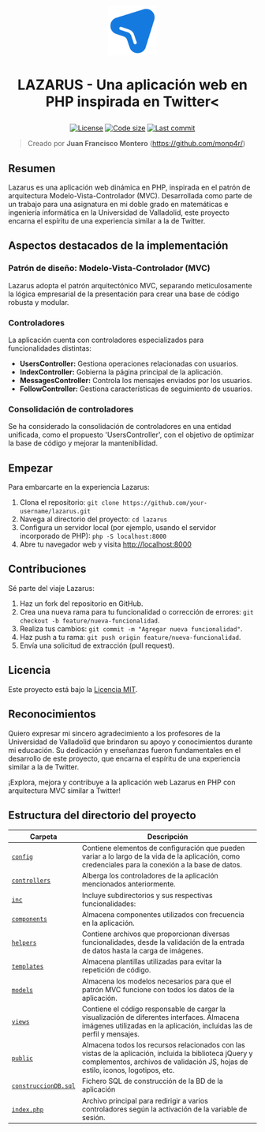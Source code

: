<p align="center">
    <a href=""><img src="https://github.com/monp4r/lazarus/blob/053a463f43905133a3b8ab3f2938836d9f39d447/public/img/lazarus_logo.svg" width="100px"></a>
</p>

<h1 align="center"><p align="center">LAZARUS - Una aplicación web en PHP inspirada en Twitter<</h1></h1>
<p align="center" id="badges">
    <a href="https://github.com/monp4r/lazarus/blob/master/LICENSE"><img src="https://img.shields.io/github/license/monp4r/lazarus" alt="License"></a> <a href="#"><img src="https://img.shields.io/github/languages/code-size/monp4r/lazarus" alt="Code size"></a> <a href="https://github.com/monp4r/lazarus/commits"><img src="https://img.shields.io/github/last-commit/monp4r/lazarus" alt="Last commit"></a> 
</p>

> Creado por **Juan Francisco Montero** (<https://github.com/monp4r/>)

## Resumen

Lazarus es una aplicación web dinámica en PHP, inspirada en el patrón de arquitectura Modelo-Vista-Controlador (MVC). Desarrollada como parte de un trabajo para una asignatura en mi doble grado en matemáticas e ingeniería informática en la Universidad de Valladolid, este proyecto encarna el espíritu de una experiencia similar a la de Twitter.

## Aspectos destacados de la implementación

### Patrón de diseño: Modelo-Vista-Controlador (MVC)

Lazarus adopta el patrón arquitectónico MVC, separando meticulosamente la lógica empresarial de la presentación para crear una base de código robusta y modular.

### Controladores

La aplicación cuenta con controladores especializados para funcionalidades distintas:

- **UsersController:** Gestiona operaciones relacionadas con usuarios.
- **IndexController:** Gobierna la página principal de la aplicación.
- **MessagesController:** Controla los mensajes enviados por los usuarios.
- **FollowController:** Gestiona características de seguimiento de usuarios.

### Consolidación de controladores

Se ha considerado la consolidación de controladores en una entidad unificada, como el propuesto 'UsersController', con el objetivo de optimizar la base de código y mejorar la mantenibilidad.

## Empezar

Para embarcarte en la experiencia Lazarus:

1. Clona el repositorio: `git clone https://github.com/your-username/lazarus.git`
2. Navega al directorio del proyecto: `cd lazarus`
3. Configura un servidor local (por ejemplo, usando el servidor incorporado de PHP): `php -S localhost:8000`
4. Abre tu navegador web y visita [http://localhost:8000](http://localhost:8000)

## Contribuciones

Sé parte del viaje Lazarus:

1. Haz un fork del repositorio en GitHub.
2. Crea una nueva rama para tu funcionalidad o corrección de errores: `git checkout -b feature/nueva-funcionalidad`.
3. Realiza tus cambios: `git commit -m "Agregar nueva funcionalidad"`.
4. Haz push a tu rama: `git push origin feature/nueva-funcionalidad`.
5. Envía una solicitud de extracción (pull request).

## Licencia

Este proyecto está bajo la [Licencia MIT](https://github.com/monp4r/lazarus/tree/master?tab=MIT-1-ov-file).

## Reconocimientos

Quiero expresar mi sincero agradecimiento a los profesores de la Universidad de Valladolid que brindaron su apoyo y conocimientos durante mi educación. Su dedicación y enseñanzas fueron fundamentales en el desarrollo de este proyecto, que encarna el espíritu de una experiencia similar a la de Twitter.

¡Explora, mejora y contribuye a la aplicación web Lazarus en PHP con arquitectura MVC similar a Twitter!

## Estructura del directorio del proyecto

| Carpeta                           | Descripción                                                                                                                                                              |
| --------------------------------- | ------------------------------------------------------------------------------------------------------------------------------------------------------------------------ |
| [`config`](./config)               | Contiene elementos de configuración que pueden variar a lo largo de la vida de la aplicación, como credenciales para la conexión a la base de datos.                   |
| [`controllers`](./controllers)     | Alberga los controladores de la aplicación mencionados anteriormente.                                                                                                    |
| [`inc`](./inc)                     | Incluye subdirectorios y sus respectivas funcionalidades:                                                                                                                |
| [`components`](./inc/components)   | Almacena componentes utilizados con frecuencia en la aplicación.                                                                                                         |
| [`helpers`](./inc/helpers)         | Contiene archivos que proporcionan diversas funcionalidades, desde la validación de la entrada de datos hasta la carga de imágenes.                                       |
| [`templates`](./inc/templates)     | Almacena plantillas utilizadas para evitar la repetición de código.                                                                                                      |
| [`models`](./models)               | Almacena los modelos necesarios para que el patrón MVC funcione con todos los datos de la aplicación.                                                                    |
| [`views`](./views)                 | Contiene el código responsable de cargar la visualización de diferentes interfaces. Almacena imágenes utilizadas en la aplicación, incluidas las de perfil y mensajes.|
| [`public`](./public)               | Almacena todos los recursos relacionados con las vistas de la aplicación, incluida la biblioteca jQuery y complementos, archivos de validación JS, hojas de estilo, iconos, logotipos, etc.|
| [`construccionDB.sql`](./construccionDB.sql)       | Fichero SQL de construcción de la BD de la aplicación            |
| [`index.php`](./index.php)         | Archivo principal para redirigir a varios controladores según la activación de la variable de sesión.                                                                   |
